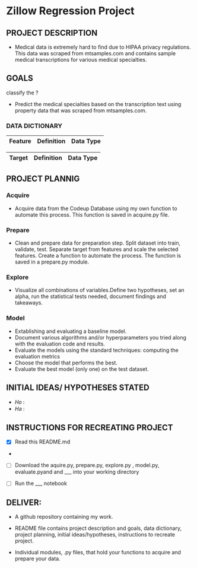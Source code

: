 # Zillow Regression Project

## PROJECT DESCRIPTION
-  Medical data is extremely hard to find due to HIPAA privacy regulations. This data was scraped from mtsamples.com
and  contains sample medical transcriptions for various medical specialties.



## GOALS 

classify the ?
- Predict the medical specialties based on the transcription text  using property data that was  scraped from mtsamples.com.





### DATA DICTIONARY

| Feature | Definition | Data Type |
| --- | ---------------- | -------|





| Target | Definition | Data Type |
| --- | --- | -------|









## PROJECT PLANNIG



### Acquire
- Acquire data from the Codeup Database using my own function to automate this process. This function is saved in acquire.py file.
### Prepare
- Clean and prepare data for preparation step. 
Split dataset into train, validate, test. Separate target from features and scale the selected features. Create a function to automate the process. The function is saved in a prepare.py module. 
### Explore
- Visualize all combinations of variables.Define two hypotheses, set an alpha, run the statistical tests needed, document findings and takeaways.
### Model
- Extablishing and evaluating a baseline model.
- Document various algorithms and/or hyperparameters you tried along with the evaluation code and results.
- Evaluate the  models using the standard techniques: computing the evaluation metrics 
- Choose the model that performs the best.
- Evaluate the best model (only one) on the test dataset.




## INITIAL IDEAS/ HYPOTHESES STATED
- 𝐻𝑜 :
- 𝐻𝑎 : 

## INSTRUCTIONS FOR RECREATING PROJECT

- [x] Read this README.md
- 
- [ ] Download the aquire.py, prepare.py, explore.py , model.py,  evaluate.pyand  and ___  into your working directory
- [ ] Run the ___ notebook


## DELIVER:
- A github repository containing my work.
- README file contains project description and goals, data dictionary, project planning, initial ideas/hypotheses, instructions to recreate project.

- Individual modules, .py files, that hold your functions to acquire and prepare your data.
